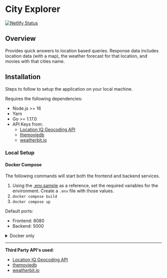 # City Explorer

[![Netlify Status](https://api.netlify.com/api/v1/badges/cff451ea-47e5-4182-a711-d420f3b9f1c1/deploy-status)](https://app.netlify.com/sites/city-explorer-game/deploys)

## Overview

Provides quick answers to location based queries. Response
data includes location data (with a map), the weather forecast for
that location, and movies with that cities name.

## Installation

Steps to follow to setup the application on your local machine.

Requires the following dependencies:

- Node.js >= 16
- Yarn
- Go >= 1.17.0
- API Keys from:
  - [Location IQ Geocoding API](https://locationiq.com/)
  - [themoviedb](https://developers.themoviedb.org/3)
  - [weatherbit.io](https://www.weatherbit.io/api)

### Local Setup

#### Docker Compose

The following commands will start both the frontend and backend services.

1. Using the [.env.sample](.env.sample) as a reference, set the required variables for the environment. Create a `.env` file with those values.
2. `docker compose build`
3. `docker compose up`

Default ports:

- Frontend: 8080
- Backend: 5000

<details>
<summary>Docker only</summary>

##### Backend

1. Using the [.env.sample](.env.sample) as a reference, set the required variables for the environment. Create a `.env` file with those values.
2. `docker build -t city-explorer .`
3. `docker run --rm -p 5000:5000 --env-file=.env city-explorer:latest`

##### Frontend

1. `cd web`
2. `docker build -t city-explorer-web .`
3. `docker run --rm city-explorer-web:latest`

</details>

---

**Third Party API's used**:

- [Location IQ Geocoding API](https://locationiq.com/)
- [themoviedb](https://developers.themoviedb.org/3)
- [weatherbit.io](https://www.weatherbit.io/api)

